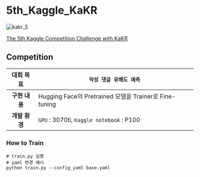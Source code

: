 # 5th_Kaggle_KaKR
![kakr_5](https://github.com/jun048098/5th_Kaggle_KaKR/assets/96534680/6dc20c9d-25dd-4b78-a1ca-5a3e7d6f87be)


[The 5th Kaggle Competition Challenge with KaKR](https://www.kaggle.com/competitions/the-5th-kaggle-competition-challenge-with-kakr/overview)

## Competition

|**대회 목표**| **`악성 댓글 유해도 예측`** |
| :---: | --- |
|**구현 내용**| Hugging Face의 Pretrained 모델을 Trainer로 Fine-tuning|
|**개발 환경**| `GPU` : 3070ti, `Kaggle notebook` : P100|

### How to Train
```
# train.py 실행
# yaml 변경 예시
python train.py --config_yaml base.yaml
```